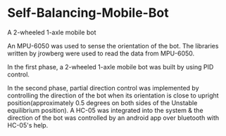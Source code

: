 # Self-Balancing-Mobile-Bot
A 2-wheeled 1-axle mobile bot

An MPU-6050 was used to sense the orientation of the bot. The libraries written by jrowberg were used to read the data from MPU-6050.

In the first phase, a 2-wheeled 1-axle mobile bot was built by using PID control.

In the second phase, partial direction control was implemented by controlling the direction of the bot when its orientation is close to upright position(approximately 0.5 degrees on both sides of the Unstable equilibrium position). A HC-05 was integrated into the system & the direction of the bot was controlled by an android app over bluetooth with HC-05's help.
